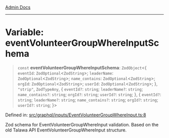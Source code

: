 [Admin Docs](/)

***

# Variable: eventVolunteerGroupWhereInputSchema

> `const` **eventVolunteerGroupWhereInputSchema**: `ZodObject`\<\{ `eventId`: `ZodOptional`\<`ZodString`\>; `leaderName`: `ZodOptional`\<`ZodString`\>; `name_contains`: `ZodOptional`\<`ZodString`\>; `orgId`: `ZodOptional`\<`ZodString`\>; `userId`: `ZodOptional`\<`ZodString`\>; \}, `"strip"`, `ZodTypeAny`, \{ `eventId?`: `string`; `leaderName?`: `string`; `name_contains?`: `string`; `orgId?`: `string`; `userId?`: `string`; \}, \{ `eventId?`: `string`; `leaderName?`: `string`; `name_contains?`: `string`; `orgId?`: `string`; `userId?`: `string`; \}\>

Defined in: [src/graphql/inputs/EventVolunteerGroupWhereInput.ts:8](https://github.com/Sourya07/talawa-api/blob/3df16fa5fb47e8947dc575f048aef648ae9ebcf8/src/graphql/inputs/EventVolunteerGroupWhereInput.ts#L8)

Zod schema for EventVolunteerGroupWhereInput validation.
Based on the old Talawa API EventVolunteerGroupWhereInput structure.
